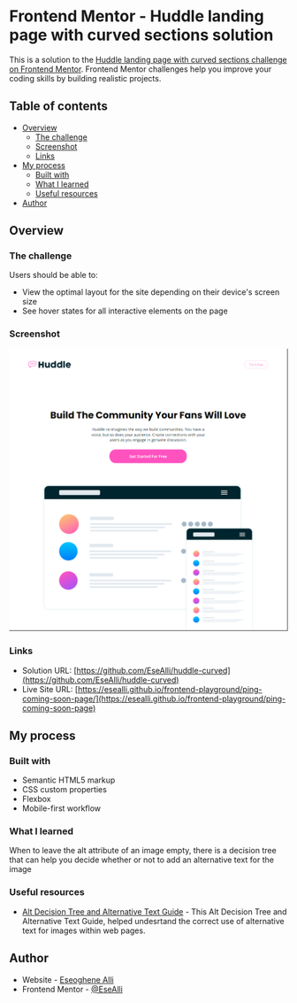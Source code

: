 # Frontend Mentor - Huddle landing page with curved sections solution

This is a solution to the [Huddle landing page with curved sections challenge on Frontend Mentor](https://www.frontendmentor.io/challenges/huddle-landing-page-with-curved-sections-5ca5ecd01e82137ec91a50f2). Frontend Mentor challenges help you improve your coding skills by building realistic projects.

## Table of contents

- [Overview](#overview)
  - [The challenge](#the-challenge)
  - [Screenshot](#screenshot)
  - [Links](#links)
- [My process](#my-process)
  - [Built with](#built-with)
  - [What I learned](#what-i-learned)
  - [Useful resources](#useful-resources)
- [Author](#author)

## Overview

### The challenge

Users should be able to:

- View the optimal layout for the site depending on their device's screen size
- See hover states for all interactive elements on the page

### Screenshot

![](./screenshot.PNG)

### Links

- Solution URL: [https://github.com/EseAlli/huddle-curved](https://github.com/EseAlli/huddle-curved)
- Live Site URL: [https://esealli.github.io/frontend-playground/ping-coming-soon-page/](https://esealli.github.io/frontend-playground/ping-coming-soon-page)

## My process

### Built with

- Semantic HTML5 markup
- CSS custom properties
- Flexbox
- Mobile-first workflow

### What I learned

When to leave the alt attribute of an image empty, there is a decision tree that can help you decide whether or not to add an alternative text for the image

### Useful resources

- [Alt Decision Tree and Alternative Text Guide](https://www.hmc.edu/communications/accessibility-resources/alt-decision-tree-alternative-text-guide/) - This Alt Decision Tree and Alternative Text Guide, helped undesrtand the correct use of alternative text for images within web pages.

## Author

- Website - [Eseoghene Alli](https://esealli.github.io/)
- Frontend Mentor - [@EseAlli](https://www.frontendmentor.io/profile/EseAlli)
